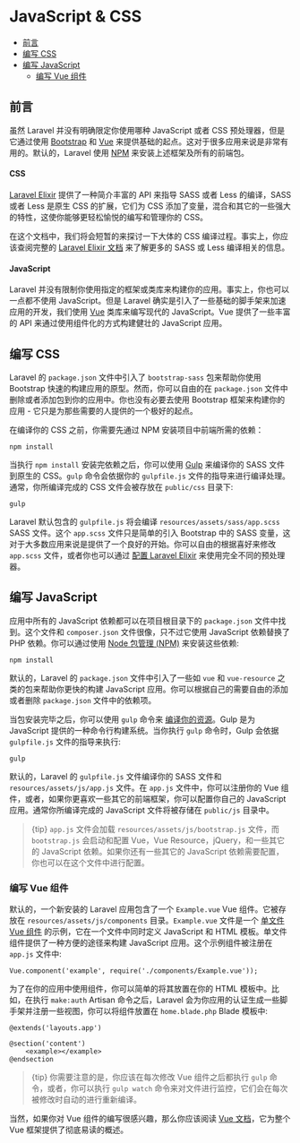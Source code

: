 # JavaScript & CSS

- [前言](#introduction)
- [编写 CSS](#writing-css)
- [编写 JavaScript](#writing-javascript)
    - [编写 Vue 组件](#writing-vue-components)

<a name="introduction"></a>
## 前言

虽然 Laravel 并没有明确限定你使用哪种 JavaScript 或者 CSS 预处理器，但是它通过使用 [Bootstrap](http://getbootstrap.com) 和 [Vue](https://vuejs.org) 来提供基础的起点。这对于很多应用来说是非常有用的。默认的，Laravel 使用 [NPM](https://npmjs.org) 来安装上述框架及所有的前端包。

#### CSS

[Laravel Elixir](/docs/{{language}}/{{version}}/elixir) 提供了一种简介丰富的 API 来指导 SASS 或者 Less 的编译，SASS 或者 Less 是原生 CSS 的扩展，它们为 CSS 添加了变量，混合和其它的一些强大的特性，这使你能够更轻松愉悦的编写和管理你的 CSS。

在这个文档中，我们将会短暂的来探讨一下大体的 CSS 编译过程。事实上，你应该查阅完整的 [Laravel Elixir 文档](/docs/{{language}}/{{version}}/elixir) 来了解更多的 SASS 或 Less 编译相关的信息。

#### JavaScript

Laravel 并没有限制你使用指定的框架或类库来构建你的应用。事实上，你也可以一点都不使用 JavaScript。但是 Laravel 确实是引入了一些基础的脚手架来加速应用的开发，我们使用 [Vue](https://vuejs.org) 类库来编写现代的 JavaScript。Vue 提供了一些丰富的 API 来通过使用组件化的方式构建健壮的 JavaScript 应用。

<a name="writing-css"></a>
## 编写 CSS

Laravel 的 `package.json` 文件中引入了 `bootstrap-sass` 包来帮助你使用 Bootstrap 快速的构建应用的原型。然而，你可以自由的在 `package.json` 文件中删除或者添加包到你的应用中。你也没有必要去使用 Bootstrap 框架来构建你的应用 - 它只是为那些需要的人提供的一个极好的起点。

在编译你的 CSS 之前，你需要先通过 NPM 安装项目中前端所需的依赖：

    npm install

当执行 `npm install` 安装完依赖之后，你可以使用 [Gulp](http://gulpjs.com/) 来编译你的 SASS 文件到原生的 CSS。`gulp` 命令会依据你的 `gulpfile.js` 文件的指导来进行编译处理。通常，你所编译完成的 CSS 文件会被存放在 `public/css` 目录下:

    gulp

Laravel 默认包含的 `gulpfile.js` 将会编译 `resources/assets/sass/app.scss` SASS 文件。这个 `app.scss` 文件只是简单的引入 Bootstrap 中的 SASS 变量，这对于大多数应用来说是提供了一个良好的开始。你可以自由的根据喜好来修改 `app.scss` 文件，或者你也可以通过 [配置 Laravel Elixir](/docs/{{language}}/{{version}}/elixir) 来使用完全不同的预处理器。

<a name="writing-javascript"></a>
## 编写 JavaScript

应用中所有的 JavaScript 依赖都可以在项目根目录下的 `package.json` 文件中找到。这个文件和 `composer.json` 文件很像，只不过它使用 JavaScript 依赖替换了 PHP 依赖。你可以通过使用 [Node 包管理 (NPM)](https://npmjs.org) 来安装这些依赖:

    npm install

默认的，Laravel 的 `package.json` 文件中引入了一些如 `vue` 和 `vue-resource` 之类的包来帮助你更快的构建 JavaScript 应用。你可以根据自己的需要自由的添加或者删除 `package.json` 文件中的依赖项。

当包安装完毕之后，你可以使用 `gulp` 命令来 [编译你的资源](/docs/{{language}}/{{version}}/elixir)。Gulp 是为 JavaScript 提供的一种命令行构建系统。当你执行 `gulp` 命令时，Gulp 会依据 `gulpfile.js` 文件的指导来执行:

    gulp

默认的，Laravel 的 `gulpfile.js` 文件编译你的 SASS 文件和 `resources/assets/js/app.js` 文件。在 `app.js` 文件中，你可以注册你的 Vue 组件，或者，如果你更喜欢一些其它的前端框架，你可以配置你自己的 JavaScript 应用。通常你所编译完成的 JavaScript 文件将被存储在 `public/js` 目录中。

> {tip} `app.js` 文件会加载 `resources/assets/js/bootstrap.js` 文件，而 `bootstrap.js` 会启动和配置 Vue，Vue Resource，jQuery，和一些其它的 JavaScript 依赖。如果你还有一些其它的 JavaScript 依赖需要配置，你也可以在这个文件中进行配置。

<a name="writing-vue-components"></a>
### 编写 Vue 组件

默认的，一个新安装的 Laravel 应用包含了一个 `Example.vue` Vue 组件。它被存放在 `resources/assets/js/components` 目录。`Example.vue` 文件是一个 [单文件 Vue 组件](https://vuejs.org/guide/application.html#Single-File-Components) 的示例，它在一个文件中同时定义 JavaScript 和 HTML 模板。单文件组件提供了一种方便的途径来构建 JavaScript 应用。这个示例组件被注册在 `app.js` 文件中:

    Vue.component('example', require('./components/Example.vue'));

为了在你的应用中使用组件，你可以简单的将其放置在你的 HTML 模板中。比如，在执行 `make:auth` Artisan 命令之后，Laravel 会为你应用的认证生成一些脚手架并注册一些视图，你可以将组件放置在 `home.blade.php` Blade 模板中:

    @extends('layouts.app')

    @section('content')
        <example></example>
    @endsection

> {tip} 你需要注意的是，你应该在每次修改 Vue 组件之后都执行 `gulp` 命令，或者，你可以执行 `gulp watch` 命令来对文件进行监控，它们会在每次被修改时自动的进行重新编译。

当然，如果你对 Vue 组件的编写很感兴趣，那么你应该阅读 [Vue 文档](http://vuejs.org/guide/)，它为整个 Vue 框架提供了彻底易读的概述。
